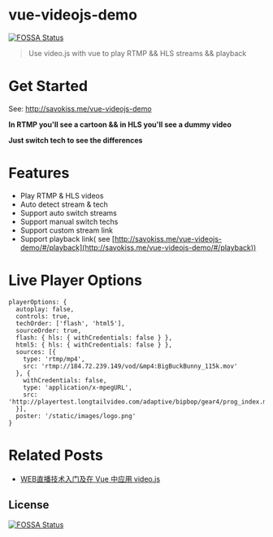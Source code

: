 # vue-videojs-demo
[![FOSSA Status](https://app.fossa.io/api/projects/git%2Bgithub.com%2Fsavokiss%2Fvue-videojs-demo.svg?type=shield)](https://app.fossa.io/projects/git%2Bgithub.com%2Fsavokiss%2Fvue-videojs-demo?ref=badge_shield)


> Use video.js with vue to play RTMP && HLS streams && playback

# Get Started

See: http://savokiss.me/vue-videojs-demo

**In RTMP you'll see a cartoon && in HLS you'll see a dummy video**

**Just switch tech to see the differences**

# Features
- Play RTMP & HLS videos
- Auto detect stream & tech
- Support auto switch streams
- Support manual switch techs
- Support custom stream link
- Support playback link( see [http://savokiss.me/vue-videojs-demo/#/playback](http://savokiss.me/vue-videojs-demo/#/playback))

# Live Player Options
```
playerOptions: {
  autoplay: false,
  controls: true,
  techOrder: ['flash', 'html5'],
  sourceOrder: true,
  flash: { hls: { withCredentials: false } },
  html5: { hls: { withCredentials: false } },
  sources: [{
    type: 'rtmp/mp4',
    src: 'rtmp://184.72.239.149/vod/&mp4:BigBuckBunny_115k.mov'
  }, {
    withCredentials: false,
    type: 'application/x-mpegURL',
    src: 'http://playertest.longtailvideo.com/adaptive/bipbop/gear4/prog_index.m3u8'
  }],
  poster: '/static/images/logo.png'
}
```

# Related Posts
- [WEB直播技术入门及在 Vue 中应用 video.js](https://savokiss.com/tech/web-live-tech-with-vue.html)



## License
[![FOSSA Status](https://app.fossa.io/api/projects/git%2Bgithub.com%2Fsavokiss%2Fvue-videojs-demo.svg?type=large)](https://app.fossa.io/projects/git%2Bgithub.com%2Fsavokiss%2Fvue-videojs-demo?ref=badge_large)